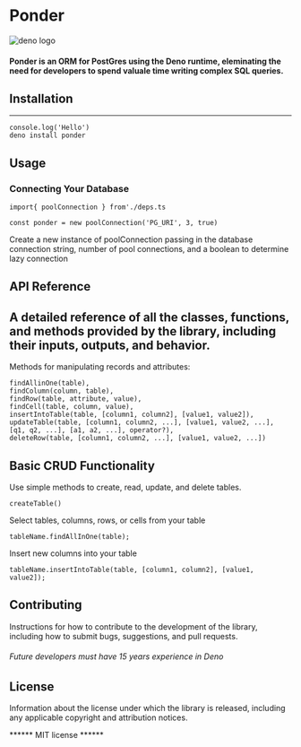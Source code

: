 # Ponder

![deno logo](https://d2908q01vomqb2.cloudfront.net/ca3512f4dfa95a03169c5a670a4c91a19b3077b4/2020/05/26/deno_mit-license_850x425.png)

#### Ponder is an ORM for PostGres using the Deno runtime, eleminating the need for developers to spend valuale time writing complex SQL queries.

## Installation

---

```
console.log('Hello')
deno install ponder
```

## Usage

### Connecting Your Database

```
import{ poolConnection } from'./deps.ts

const ponder = new poolConnection('PG_URI', 3, true)
```

Create a new instance of poolConnection passing in the database connection
string, number of pool connections, and a boolean to determine lazy connection

## API Reference

## A detailed reference of all the classes, functions, and methods provided by the library, including their inputs, outputs, and behavior.

Methods for manipulating records and attributes:

```
findAllinOne(table), 
findColumn(column, table), 
findRow(table, attribute, value), 
findCell(table, column, value), 
insertIntoTable(table, [column1, column2], [value1, value2]), 
updateTable(table, [column1, column2, ...], [value1, value2, ...], [q1, q2, ...], [a1, a2, ...], operator?), 
deleteRow(table, [column1, column2, ...], [value1, value2, ...])
```

## Basic CRUD Functionality

Use simple methods to create, read, update, and delete tables.

```
createTable()
```

Select tables, columns, rows, or cells from your table

```
tableName.findAllInOne(table);
```

Insert new columns into your table

```
tableName.insertIntoTable(table, [column1, column2], [value1, value2]);
```

## Contributing

Instructions for how to contribute to the development of the library, including
how to submit bugs, suggestions, and pull requests.

###### Future developers must have 15 years experience in Deno

## License

Information about the license under which the library is released, including any
applicable copyright and attribution notices.

****** MIT license ******

```
```

```
```

```
```

```
```

```
```

```
```

